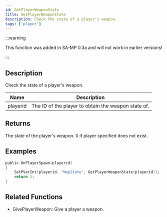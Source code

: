 ```yaml
---
id: GetPlayerWeaponState
title: GetPlayerWeaponState
description: Check the state of a player's weapon.
tags: ['player']
---
```


<TagLinks />

:::warning

This function was added in SA-MP 0.3a and will not work in earlier versions!

:::

## Description

Check the state of a player's weapon.


| Name | Description |
|------|-------------|
|playerid | The ID of the player to obtain the weapon state of.|


## Returns

The state of the player's weapon. 0 if player specified does not exist.


## Examples


```c
public OnPlayerSpawn(playerid)
{
    SetPVarInt(playerid, "WepState", GetPlayerWeaponState(playerid));
    return 1;
}
```


## Related Functions


-  GivePlayerWeapon: Give a player a weapon.